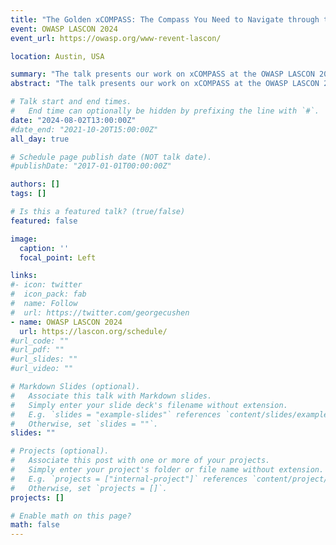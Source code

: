 ```yaml
---
title: "The Golden xCOMPASS: The Compass You Need to Navigate through the App-Privacy Universe!"
event: OWASP LASCON 2024
event_url: https://owasp.org/www-revent-lascon/

location: Austin, USA

summary: "The talk presents our work on xCOMPASS at the OWASP LASCON 2024."
abstract: "The talk presents our work on xCOMPASS at the OWASP LASCON 2024."

# Talk start and end times.
#   End time can optionally be hidden by prefixing the line with `#`.
date: "2024-08-02T13:00:00Z"
#date_end: "2021-10-20T15:00:00Z"
all_day: true

# Schedule page publish date (NOT talk date).
#publishDate: "2017-01-01T00:00:00Z"

authors: []
tags: []

# Is this a featured talk? (true/false)
featured: false

image:
  caption: ''
  focal_point: Left

links:
#- icon: twitter
#  icon_pack: fab
#  name: Follow
#  url: https://twitter.com/georgecushen
- name: OWASP LASCON 2024
  url: https://lascon.org/schedule/
#url_code: ""
#url_pdf: ""
#url_slides: ""
#url_video: ""

# Markdown Slides (optional).
#   Associate this talk with Markdown slides.
#   Simply enter your slide deck's filename without extension.
#   E.g. `slides = "example-slides"` references `content/slides/example-slides.md`.
#   Otherwise, set `slides = ""`.
slides: ""

# Projects (optional).
#   Associate this post with one or more of your projects.
#   Simply enter your project's folder or file name without extension.
#   E.g. `projects = ["internal-project"]` references `content/project/deep-learning/index.md`.
#   Otherwise, set `projects = []`.
projects: []

# Enable math on this page?
math: false
---
```

